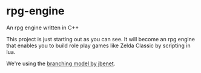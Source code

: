 # rpg-engine
An rpg engine written in C++

This project is just starting out as you can see.  It will become an rpg engine
that enables you to build role play games like Zelda Classic by scripting in
lua.

We're using the [branching model by jbenet][1].

[1]: https://gist.github.com/jbenet/ee6c9ac48068889b0912
